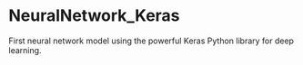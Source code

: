 # NeuralNetwork_Keras
 First neural network model using the powerful Keras Python library for deep learning.
